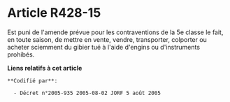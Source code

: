 # Article R428-15

Est puni de l'amende prévue pour les contraventions de la 5e classe le fait, en toute saison, de mettre en vente, vendre,
transporter, colporter ou acheter sciemment du gibier tué à l'aide d'engins ou d'instruments prohibés.

**Liens relatifs à cet article**

	**Codifié par**:

	  - Décret n°2005-935 2005-08-02 JORF 5 août 2005
